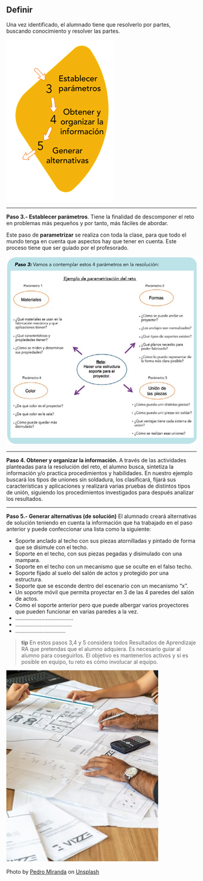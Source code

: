## Definir

Una vez identificado, el alumnado tiene que resolverlo por partes, buscando conocimiento y resolver las partes.

![](/assets/8.png)

---

**Paso  3.-  Establecer  parámetros**.  Tiene  la
finalidad  de  descomponer  el  reto  en problemas  más pequeños y por tanto, más fáciles de abordar.

Este paso de **parametrizar** se realiza con toda la clase, para que todo el mundo tenga en cuenta que aspectos hay que tener en cuenta. Este proceso tiene que ser guiado por el profesorado.

![](/assets/9.png)

---

**Paso 4. Obtener y organizar la información.** A través de las actividades planteadas para la resolución del reto, el alumno busca, sintetiza la información y/o practica procedimientos y habilidades. En nuestro ejemplo buscará los tipos de uniones sin soldadura, los clasificará, fijará sus características y aplicaciones y realizará varias pruebas de distintos tipos de unión,
siguiendo los procedimientos investigados para después analizar los resultados.

---

**Paso  5.-  Generar  alternativas  (de  solución)** El alumnado creará alternativas de solución teniendo en cuenta la información que ha trabajado en el paso anterior y puede confeccionar una lista como la siguiente:
* Soporte anclado al techo con sus piezas atornilladas y pintado de forma que se disimule con el techo.
* Soporte en el techo, con sus piezas pegadas y disimulado con una mampara.
* Soporte en el techo con un mecanismo que se oculte en el falso techo.
*  Soporte fijado al suelo del salón de actos y protegido por una estructura.
*  Soporte que se esconde dentro del escenario con un mecanismo “x”.
*  Un soporte móvil que permita proyectar en 3 de las 4 paredes del salón de actos.
*  Como el soporte anterior pero que puede albergar varios proyectores que pueden funcionar en varias paredes a la vez.
*  ………………………………..
*  ……………………………….
*  ……………………………

>**tip**
>En estos pasos 3,4 y 5 considera todos Resultados de Aprendizaje RA que pretendas que el alumno adquiera. Es necesario guiar al alumno para coseguirlos. El objetivo es mantenerlos activos y si es posible en equipo, tu reto es cómo involucar al equipo.

![](/assets/12.png)

Photo by <a href="https://unsplash.com/@mirandanef?utm_source=unsplash&utm_medium=referral&utm_content=creditCopyText">Pedro Miranda</a> on <a href="https://unsplash.com/s/photos/planning-tool?utm_source=unsplash&utm_medium=referral&utm_content=creditCopyText">Unsplash</a>
